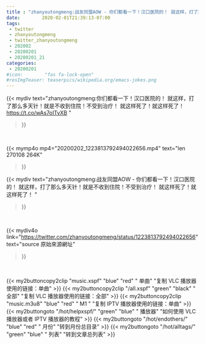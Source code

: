 ```yaml
---
title : "zhanyoutongmeng:战友同盟AOW - 你们都看一下！汉口医院的！ 就这样，打了那么多天针！就是不收到住院！不受到治疗！ 就这样死了！就这样死了！ "
date:        2020-02-01T21:39:13-07:00
tags:
 - twitter
 - zhanyoutongmeng
 - twitter_zhanyoutongmeng
 - 202002
 - 20200201
 - 20200201_21
categories:
 - 20200201
#icon:        "fas fa-lock-open"
#resImgTeaser: teaserpics/wikipedia.org/emacs-jokes.png
---
```


{{< mydiv text="zhanyoutongmeng:你们都看一下！汉口医院的！ 就这样，打了那么多天针！就是不收到住院！不受到治疗！ 就这样死了！就这样死了！ https://t.co/wAs7oITvXB "
>}}
<br>


{{< mymp4o mp4="20200202_1223813792494022656.mp4"
text="len 270108    264K"
>}}


{{< mydiv text="zhanyoutongmeng:战友同盟AOW - 你们都看一下！汉口医院的！ 就这样，打了那么多天针！就是不收到住院！不受到治疗！ 就这样死了！就这样死了！ "
>}}
<br>

{{< mydiv4o link="https://twitter.com/zhanyoutongmeng/status/1223813792494022656"
text="source 原始來源網址"
>}}


<br>



{{< my2buttoncopy2clip "music.xspf"        "blue"   "red"    " 单曲"  "复制 VLC 播放器使用的链接：单曲" >}} {{< my2buttoncopy2clip "/all.xspf"         "green"  "black"  " 全部"  "复制 VLC 播放器使用的链接：全部" >}} {{< my2buttoncopy2clip "music.m3u8"        "blue"   "red"    " M1 "    "复制 IPTV 播放器使用的链接：单曲" >}} {{< my2buttongoto      "/hot/helpxspf/"    "green"  "blue"   " 播放器" "如何使用 VLC 播放器或者 IPTV 播放器的教程" >}} {{< my2buttongoto      "/hot/endothers/"   "blue"   "red"    " 月份"   "转到月份总目录" >}} {{< my2buttongoto      "/hot/alltags/"     "green"  "blue"   " 列表"   "转到文章总列表" >}} 
